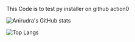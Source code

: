 This Code is to test py installer on github action0

![Anirudra's GitHub stats](https://github-readme-stats.vercel.app/api?username=anirudrachoudhury&show_icons=true&theme=blue-green)

![Top Langs](https://github-readme-stats.vercel.app/api/top-langs/?username=anirudrachoudhury&layout=compact&theme=blue-green)